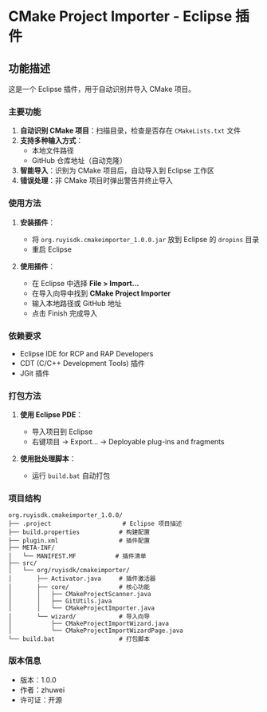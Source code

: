 # CMake Project Importer - Eclipse 插件

## 功能描述

这是一个 Eclipse 插件，用于自动识别并导入 CMake 项目。

### 主要功能

1. **自动识别 CMake 项目**：扫描目录，检查是否存在 `CMakeLists.txt` 文件
2. **支持多种输入方式**：
   - 本地文件路径
   - GitHub 仓库地址（自动克隆）
3. **智能导入**：识别为 CMake 项目后，自动导入到 Eclipse 工作区
4. **错误处理**：非 CMake 项目时弹出警告并终止导入

### 使用方法

1. **安装插件**：
   - 将 `org.ruyisdk.cmakeimporter_1.0.0.jar` 放到 Eclipse 的 `dropins` 目录
   - 重启 Eclipse

2. **使用插件**：
   - 在 Eclipse 中选择 **File > Import...**
   - 在导入向导中找到 **CMake Project Importer**
   - 输入本地路径或 GitHub 地址
   - 点击 Finish 完成导入

### 依赖要求

- Eclipse IDE for RCP and RAP Developers
- CDT (C/C++ Development Tools) 插件
- JGit 插件

### 打包方法

1. **使用 Eclipse PDE**：
   - 导入项目到 Eclipse
   - 右键项目 → Export... → Deployable plug-ins and fragments

2. **使用批处理脚本**：
   - 运行 `build.bat` 自动打包

### 项目结构

```
org.ruyisdk.cmakeimporter_1.0.0/
├── .project                    # Eclipse 项目描述
├── build.properties           # 构建配置
├── plugin.xml                 # 插件配置
├── META-INF/
│   └── MANIFEST.MF           # 插件清单
├── src/
│   └── org/ruyisdk/cmakeimporter/
│       ├── Activator.java     # 插件激活器
│       ├── core/              # 核心功能
│       │   ├── CMakeProjectScanner.java
│       │   ├── GitUtils.java
│       │   └── CMakeProjectImporter.java
│       └── wizard/            # 导入向导
│           ├── CMakeProjectImportWizard.java
│           └── CMakeProjectImportWizardPage.java
└── build.bat                  # 打包脚本
```

### 版本信息

- 版本：1.0.0
- 作者：zhuwei
- 许可证：开源 